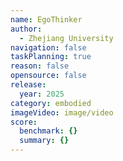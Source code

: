 ```yaml
---
name: EgoThinker
author:
  - Zhejiang University
navigation: false
taskPlanning: true
reason: false
opensource: false
release:
  year: 2025
category: embodied
imageVideo: image/video
score:
  benchmark: {}
  summary: {}
---
```


